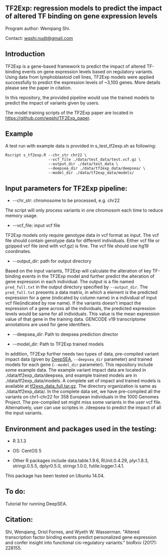 ## TF2Exp: regression models to predict the impact of altered TF binding on gene expression levels

Program author: Wenqiang Shi.

Contact: wqshi.nudt@gmail.com

## Introduction

TF2Exp is a gene-based framework to predict the impact of altered TF-binding events on gene expression levels based on regulatory variants. Using data from lymphoblastoid cell lines, TF2Exp models were applied successfully to predict the expression levels of ~3,100 genes. More details please see the paper in citation.

In this repository, the provided pipeline would use the trained models to predict the impact of variants given by users.

The model training scripts of the TF2Exp paper are located in https://github.com/wqshi/TF2Exp_paper.


## Example

A test run with example data is provided in s_test_tf2exp.sh as following:

```
Rscript s_tf2exp.R --chr_str chr22 \
                   --vcf_file ./data/test_data/test.vcf.gz \
                   --output_dir ./data/test_data \
                   --deepsea_dir ./data/tf2exp_data/deepsea/ \
                   --model_dir ./data/tf2exp_data/models/
```


## Input parameters for TF2Exp pipeline:

* --chr_str: chromosome to be processed, e.g. chr22

The script will only process variants in one chromosom each time to reduce memory usage.


* --vcf_file: input vcf file

TF2Exp models only require genotype data in vcf format as input. The vcf file should contain genotype data for different individuals. Either vcf file or gzipped vcf file (end with vcf.gz) is fine. The vcf file should use hg19 coordinates.


* --output_dir: path for output directory

Based on the input variants, TF2Exp will calculate the alteration of key TF-binding events in the TF2Exp model and further predict the alteration of gene expression in each individual. The output is a file named `pred_full.txt` in the output directory specified by `--output_dir`. The `pred_full.txt` presents a data matrix, in which a element is the predicted expression for a gene (indicated by column name) in a individual of input vcf file(indicated by row name). If the variants doesn't impact the expression of a gene across all the individuals, the predicted expression levels would be same for all individuals. This value is the mean expression value of that gene in the training data. GENCODE v19 transcriptome annotations are used for gene identifiers.


* --deepsea_dir: Path to deepsea prediction director

* --model_dir: Path to TF2Exp trained models

In addition, TF2Exp further needs two types of data, pre-compiled variant impact data (given by [DeepSEA](https://www.nature.com/articles/nmeth.3547), `--deepsea_dir` parameter) and trained models for each gene (`--model_dir` parameter). This repository include some example data. The example variant impact data are located in ./data/tf2exp_data/deepsea, and example trained models are in ./data/tf2exp_data/models. A complete set of impact and trained models is available at [tf2exp_data_full.tar.gz](https://zenodo.org/record/1343131). The directory organization is same as ./data/tf2exp_data/. In the complete data set, we have pre-compiled all the variants on chr1-chr22 for 358 European individuals in the 1000 Genomes Project. The pre-compiled set might miss some variants in the user vcf file. Alternatively, user can use scriptes in ./deepsea to predict the impact of all the input variants.


## Environment and packages used in the testing:

* R 3.1.3

* OS: CentOS 5

* Other R packages include data.table.1.9.6, RUnit.0.4.29, plyr.1.8.3, stringi.0.5.5, dplyr0.5.0, stringr.1.0.0, futile.logger.1.4.1.


This package has been tested on Ubuntu 14.04.


## To do:
Tutorial for running DeepSEA.

## Citation:

Shi, Wenqiang, Oriol Fornes, and Wyeth W. Wasserman. "Altered transcription factor binding events predict personalized gene expression and confer insight into functional cis-regulatory variants." bioRxiv (2017): 228155.






















